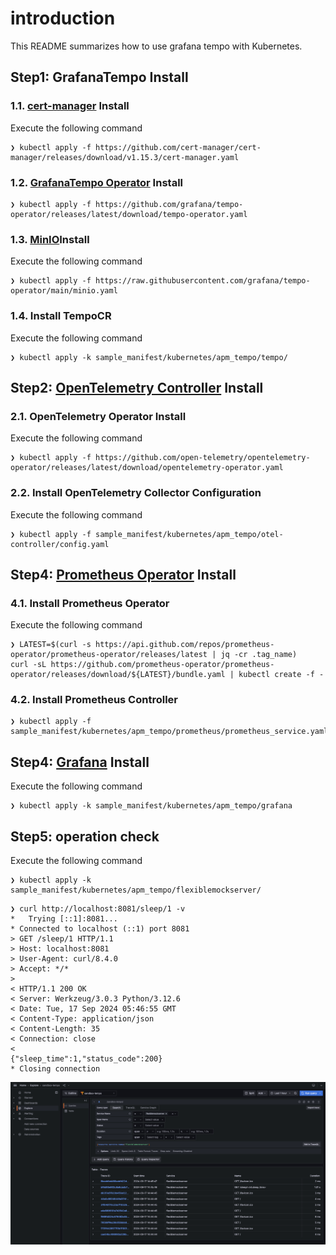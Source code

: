 # introduction

This README summarizes how to use grafana tempo with Kubernetes.

## Step1: GrafanaTempo Install

### 1.1. [cert-manager](https://cert-manager.io/docs/installation/#default-static-install) Install

Execute the following command

```:terminal
❯ kubectl apply -f https://github.com/cert-manager/cert-manager/releases/download/v1.15.3/cert-manager.yaml
```

### 1.2. [GrafanaTempo Operator](https://github.com/grafana/tempo-operator) Install

```:terminal
❯ kubectl apply -f https://github.com/grafana/tempo-operator/releases/latest/download/tempo-operator.yaml
```

### 1.3. [MinIO](https://min.io/)Install

Execute the following command

```:terminal
❯ kubectl apply -f https://raw.githubusercontent.com/grafana/tempo-operator/main/minio.yaml
```

### 1.4. Install TempoCR

Execute the following command

```:terminal
❯ kubectl apply -k sample_manifest/kubernetes/apm_tempo/tempo/
```

## Step2: [OpenTelemetry Controller](https://github.com/open-telemetry/opentelemetry-operator) Install

### 2.1. OpenTelemetry Operator Install

Execute the following command

```:terminal
❯ kubectl apply -f https://github.com/open-telemetry/opentelemetry-operator/releases/latest/download/opentelemetry-operator.yaml
```

### 2.2. Install OpenTelemetry Collector Configuration

Execute the following command

```:terminal
❯ kubectl apply -f sample_manifest/kubernetes/apm_tempo/otel-controller/config.yaml
```

## Step4: [Prometheus Operator](https://github.com/prometheus-operator/prometheus-operator) Install

### 4.1. Install Prometheus Operator
Execute the following command

```:terminal
❯ LATEST=$(curl -s https://api.github.com/repos/prometheus-operator/prometheus-operator/releases/latest | jq -cr .tag_name)
curl -sL https://github.com/prometheus-operator/prometheus-operator/releases/download/${LATEST}/bundle.yaml | kubectl create -f -
```

### 4.2. Install Prometheus Controller

```
❯ kubectl apply -f sample_manifest/kubernetes/apm_tempo/prometheus/prometheus_service.yaml
```

## Step4: [Grafana](https://github.com/grafana/grafana) Install

Execute the following command

```:terminal
❯ kubectl apply -k sample_manifest/kubernetes/apm_tempo/grafana
```

## Step5: operation check

Execute the following command

```:terminal
❯ kubectl apply -k sample_manifest/kubernetes/apm_tempo/flexiblemockserver/
```

```:terminal
❯ curl http://localhost:8081/sleep/1 -v
*   Trying [::1]:8081...
* Connected to localhost (::1) port 8081
> GET /sleep/1 HTTP/1.1
> Host: localhost:8081
> User-Agent: curl/8.4.0
> Accept: */*
>
< HTTP/1.1 200 OK
< Server: Werkzeug/3.0.3 Python/3.12.6
< Date: Tue, 17 Sep 2024 05:46:55 GMT
< Content-Type: application/json
< Content-Length: 35
< Connection: close
<
{"sleep_time":1,"status_code":200}
* Closing connection
```

![image](./image/image.png)
